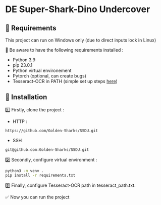 # DE Super-Shark-Dino Undercover

## 💽 Requirements
This project can run on Windows only (due to direct inputs lock in Linux)

📀 Be aware to have the following requirements installed :

* Python 3.9
* pip 23.0.1
* Python virtual environement
* Pytorch (optional, can create bugs)
* Tesseract-OCR in PATH (simple set up steps [here](./Tesseract-OCR.md))

## 💾 Installation

1️⃣ Firstly, clone the project :
* HTTP :
```bash
https://github.com/Golden-Sharks/SSDU.git
```
* SSH
```bash
git@github.com:Golden-Sharks/SSDU.git
```

2️⃣ Secondly, configure virtual environment :
```bash
python3 -m venv .
pip install -r requirements.txt
```

3️⃣ Finally, configure Tesseract-OCR path in tesseract_path.txt.

✅ Now you can run the project
